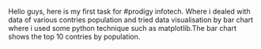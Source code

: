 Hello guys, here is my first task for #prodigy infotech. Where i dealed with data of various contries population and tried data visualisation by bar chart where i used some python technique such as matplotlib.The bar chart shows the top 10 contries by population.
